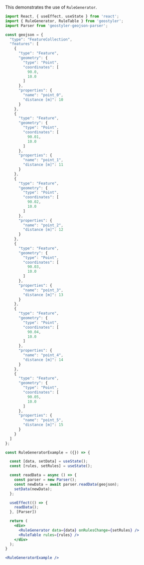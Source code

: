 <!--
 * Released under the BSD 2-Clause License
 *
 * Copyright © 2018-present, terrestris GmbH & Co. KG and GeoStyler contributors
 * All rights reserved.
 *
 * Redistribution and use in source and binary forms, with or without
 * modification, are permitted provided that the following conditions are met:
 *
 * * Redistributions of source code must retain the above copyright notice,
 *   this list of conditions and the following disclaimer.
 *
 * * Redistributions in binary form must reproduce the above copyright notice,
 *   this list of conditions and the following disclaimer in the documentation
 *   and/or other materials provided with the distribution.
 *
 * THIS SOFTWARE IS PROVIDED BY THE COPYRIGHT HOLDERS AND CONTRIBUTORS "AS IS"
 * AND ANY EXPRESS OR IMPLIED WARRANTIES, INCLUDING, BUT NOT LIMITED TO, THE
 * IMPLIED WARRANTIES OF MERCHANTABILITY AND FITNESS FOR A PARTICULAR PURPOSE
 * ARE DISCLAIMED. IN NO EVENT SHALL THE COPYRIGHT HOLDER OR CONTRIBUTORS BE
 * LIABLE FOR ANY DIRECT, INDIRECT, INCIDENTAL, SPECIAL, EXEMPLARY, OR
 * CONSEQUENTIAL DAMAGES (INCLUDING, BUT NOT LIMITED TO, PROCUREMENT OF
 * SUBSTITUTE GOODS OR SERVICES; LOSS OF USE, DATA, OR PROFITS; OR BUSINESS
 * INTERRUPTION) HOWEVER CAUSED AND ON ANY THEORY OF LIABILITY, WHETHER IN
 * CONTRACT, STRICT LIABILITY, OR TORT (INCLUDING NEGLIGENCE OR OTHERWISE)
 * ARISING IN ANY WAY OUT OF THE USE OF THIS SOFTWARE, EVEN IF ADVISED OF THE
 * POSSIBILITY OF SUCH DAMAGE.
 *
-->

This demonstrates the use of `RuleGenerator`.

```jsx
import React, { useEffect, useState } from 'react';
import { RuleGenerator, RuleTable } from 'geostyler';
import Parser from 'geostyler-geojson-parser';

const geojson = {
  "type": "FeatureCollection",
  "features": [
    {
      "type": "Feature",
      "geometry": {
        "type": "Point",
        "coordinates": [
          90.0,
          10.0
        ]
      },
      "properties": {
        "name": "point_0",
        "distance [m]": 10
      }
    },
    {
      "type": "Feature",
      "geometry": {
        "type": "Point",
        "coordinates": [
          90.01,
          10.0
        ]
      },
      "properties": {
        "name": "point_1",
        "distance [m]": 11
      }
    },
    {
      "type": "Feature",
      "geometry": {
        "type": "Point",
        "coordinates": [
          90.02,
          10.0
        ]
      },
      "properties": {
        "name": "point_2",
        "distance [m]": 12
      }
    },
    {
      "type": "Feature",
      "geometry": {
        "type": "Point",
        "coordinates": [
          90.03,
          10.0
        ]
      },
      "properties": {
        "name": "point_3",
        "distance [m]": 13
      }
    },
    {
      "type": "Feature",
      "geometry": {
        "type": "Point",
        "coordinates": [
          90.04,
          10.0
        ]
      },
      "properties": {
        "name": "point_4",
        "distance [m]": 14
      }
    },
    {
      "type": "Feature",
      "geometry": {
        "type": "Point",
        "coordinates": [
          90.05,
          10.0
        ]
      },
      "properties": {
        "name": "point_5",
        "distance [m]": 15
      }
    }
  ]
};

const RuleGeneratorExample = ({}) => {

  const [data, setData] = useState();
  const [rules, setRules] = useState();

  const readData = async () => {
    const parser = new Parser();
    const newData = await parser.readData(geojson);
    setData(newData);
  };

  useEffect(() => {
    readData();
  }, [Parser])

  return (
    <div>
      <RuleGenerator data={data} onRulesChange={setRules} />
      <RuleTable rules={rules} />
    </div>
  );
}

<RuleGeneratorExample />
```
